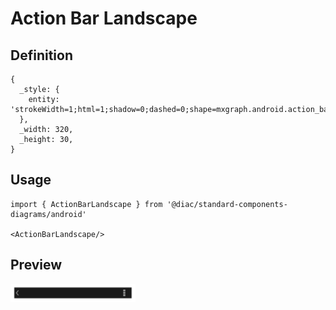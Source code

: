 # Action Bar Landscape

## Definition

```
{
  _style: { 
    entity: 'strokeWidth=1;html=1;shadow=0;dashed=0;shape=mxgraph.android.action_bar_landscape;fillColor=#1A1A1A;strokeColor=#c0c0c0;strokeWidth=2;fontColor=#FFFFFF;whiteSpace=wrap;',
  },
  _width: 320,
  _height: 30,
}
```

## Usage

```
import { ActionBarLandscape } from '@diac/standard-components-diagrams/android'

<ActionBarLandscape/>
```

## Preview

<img src="./action-bar-landscape.png" width="200"/>

